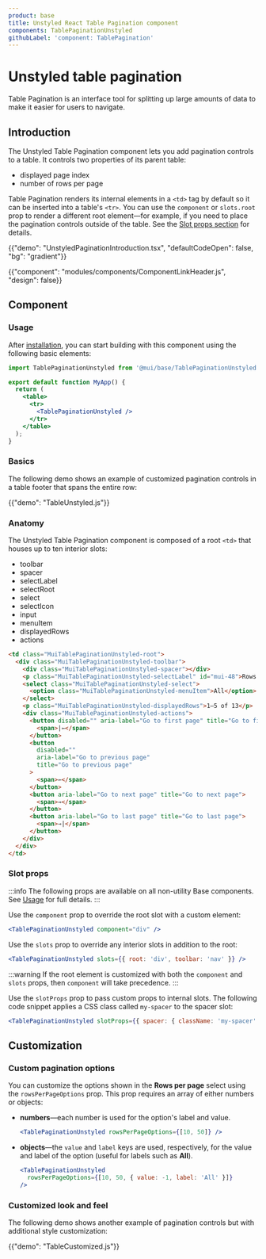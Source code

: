 ```yaml
---
product: base
title: Unstyled React Table Pagination component
components: TablePaginationUnstyled
githubLabel: 'component: TablePagination'
---
```


# Unstyled table pagination

<p class="description">Table Pagination is an interface tool for splitting up large amounts of data to make it easier for users to navigate.</p>

## Introduction

The Unstyled Table Pagination component lets you add pagination controls to a table.
It controls two properties of its parent table:

- displayed page index
- number of rows per page

Table Pagination renders its internal elements in a `<td>` tag by default so it can be inserted into a table's `<tr>`.
You can use the `component` or `slots.root` prop to render a different root element—for example, if you need to place the pagination controls outside of the table.
See the [Slot props section](#slot-props) for details.

{{"demo": "UnstyledPaginationIntroduction.tsx", "defaultCodeOpen": false, "bg": "gradient"}}

{{"component": "modules/components/ComponentLinkHeader.js", "design": false}}

## Component

### Usage

After [installation](/base/getting-started/installation/), you can start building with this component using the following basic elements:

```jsx
import TablePaginationUnstyled from '@mui/base/TablePaginationUnstyled';

export default function MyApp() {
  return (
    <table>
      <tr>
        <TablePaginationUnstyled />
      </tr>
    </table>
  );
}
```

### Basics

The following demo shows an example of customized pagination controls in a table footer that spans the entire row:

{{"demo": "TableUnstyled.js"}}

### Anatomy

The Unstyled Table Pagination component is composed of a root `<td>` that houses up to ten interior slots:

- toolbar
- spacer
- selectLabel
- selectRoot
- select
- selectIcon
- input
- menuItem
- displayedRows
- actions

```html
<td class="MuiTablePaginationUnstyled-root">
  <div class="MuiTablePaginationUnstyled-toolbar">
    <div class="MuiTablePaginationUnstyled-spacer"></div>
    <p class="MuiTablePaginationUnstyled-selectLabel" id="mui-48">Rows per page:</p>
    <select class="MuiTablePaginationUnstyled-select">
      <option class="MuiTablePaginationUnstyled-menuItem">All</option>
    </select>
    <p class="MuiTablePaginationUnstyled-displayedRows">1–5 of 13</p>
    <div class="MuiTablePaginationUnstyled-actions">
      <button disabled="" aria-label="Go to first page" title="Go to first page">
        <span>|⇽</span>
      </button>
      <button
        disabled=""
        aria-label="Go to previous page"
        title="Go to previous page"
      >
        <span>⇽</span>
      </button>
      <button aria-label="Go to next page" title="Go to next page">
        <span>⇾</span>
      </button>
      <button aria-label="Go to last page" title="Go to last page">
        <span>⇾|</span>
      </button>
    </div>
  </div>
</td>
```

### Slot props

:::info
The following props are available on all non-utility Base components.
See [Usage](/base/getting-started/usage/) for full details.
:::

Use the `component` prop to override the root slot with a custom element:

```jsx
<TablePaginationUnstyled component="div" />
```

Use the `slots` prop to override any interior slots in addition to the root:

```jsx
<TablePaginationUnstyled slots={{ root: 'div', toolbar: 'nav' }} />
```

:::warning
If the root element is customized with both the `component` and `slots` props, then `component` will take precedence.
:::

Use the `slotProps` prop to pass custom props to internal slots.
The following code snippet applies a CSS class called `my-spacer` to the spacer slot:

```jsx
<TablePaginationUnstyled slotProps={{ spacer: { className: 'my-spacer' } }} />
```

## Customization

### Custom pagination options

You can customize the options shown in the **Rows per page** select using the `rowsPerPageOptions` prop.
This prop requires an array of either numbers or objects:

- **numbers**—each number is used for the option's label and value.

  ```jsx
  <TablePaginationUnstyled rowsPerPageOptions={[10, 50]} />
  ```

- **objects**—the `value` and `label` keys are used, respectively, for the value and label of the option (useful for labels such as **All**).

  ```jsx
  <TablePaginationUnstyled
    rowsPerPageOptions={[10, 50, { value: -1, label: 'All' }]}
  />
  ```

### Customized look and feel

The following demo shows another example of pagination controls but with additional style customization:

{{"demo": "TableCustomized.js"}}
